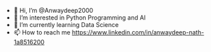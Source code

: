 - 👋 Hi, I’m @Anwaydeep2000
- 👀 I’m interested in Python Programming and AI
- 🌱 I’m currently learning Data Science
- 📫 How to reach me https://www.linkedin.com/in/anwaydeep-nath-1a8516200

<!---
Anwaydeep2000/Anwaydeep2000 is a ✨ special ✨ repository because its `README.md` (this file) appears on your GitHub profile.
You can click the Preview link to take a look at your changes.
--->
